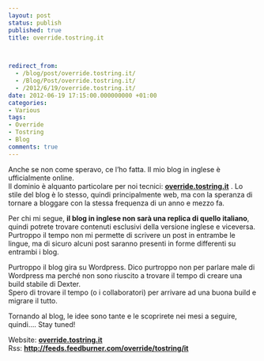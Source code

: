 ```yaml
---
layout: post
status: publish
published: true
title: override.tostring.it


  
redirect_from: 
  - /blog/post/override.tostring.it/
  - /Blog/Post/override.tostring.it/
  - /2012/6/19/override.tostring.it/
date: 2012-06-19 17:15:00.000000000 +01:00
categories:
- Various
tags:
- Override
- Tostring
- Blog
comments: true
---
```

<p>Anche se non come speravo, ce l’ho fatta. Il mio blog in inglese è ufficialmente online.    <br />Il dominio è alquanto particolare per noi tecnici: <a title="English Blog" href="http://override.tostring.it/" target="_blank"><strong>override.tostring.it</strong></a> . Lo stile del blog è lo stesso, quindi principalmente web, ma con la speranza di tornare a bloggare con la stessa frequenza di un anno e mezzo fa.</p>  <p>Per chi mi segue, <strong>il blog in inglese non sarà una replica di quello italiano</strong>, quindi potrete trovare contenuti esclusivi della versione inglese e viceversa.    <br />Purtroppo il tempo non mi permette di scrivere un post in entrambe le lingue, ma di sicuro alcuni post saranno presenti in forme differenti su entrambi i blog.</p>  <p>Purtroppo il blog gira su Wordpress. Dico purtroppo non per parlare male di Wordpress ma perché non sono riuscito a trovare il tempo di creare una build stabile di Dexter.   <br />Spero di trovare il tempo (o i collaboratori) per arrivare ad una buona build e migrare il tutto.</p>  <p>Tornando al blog, le idee sono tante e le scoprirete nei mesi a seguire, quindi…. Stay tuned!</p>  <p>Website: <a title="English Blog" href="http://override.tostring.it/" target="_blank"><strong>override.tostring.it</strong></a>    <br />Rss: <a href="http://feeds.feedburner.com/override/tostring/it"><strong>http://feeds.feedburner.com/override/tostring/it</strong></a></p>
